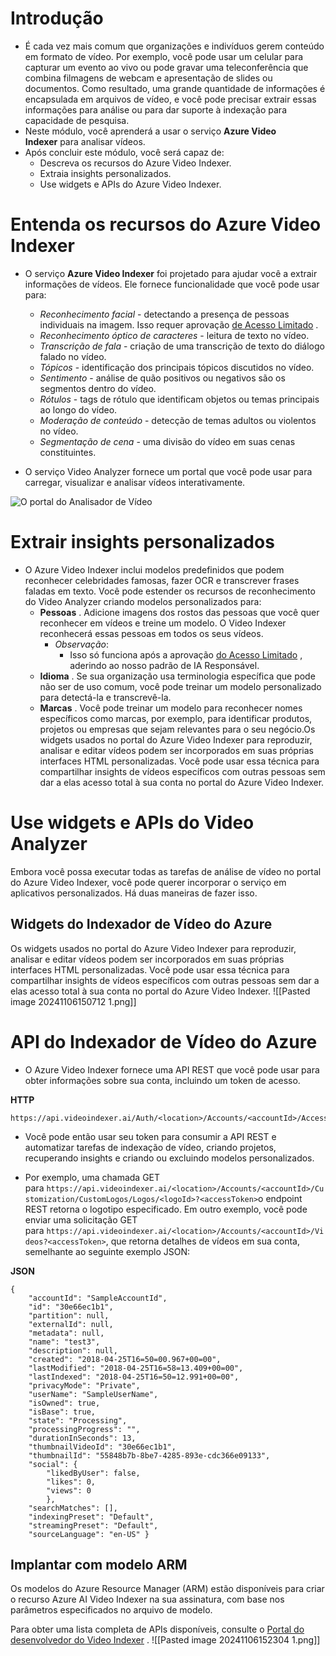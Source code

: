 # Introdução
- É cada vez mais comum que organizações e indivíduos gerem conteúdo em formato de vídeo. Por exemplo, você pode usar um celular para capturar um evento ao vivo ou pode gravar uma teleconferência que combina filmagens de webcam e apresentação de slides ou documentos. Como resultado, uma grande quantidade de informações é encapsulada em arquivos de vídeo, e você pode precisar extrair essas informações para análise ou para dar suporte à indexação para capacidade de pesquisa.
- Neste módulo, você aprenderá a usar o serviço **Azure Video Indexer** para analisar vídeos.
- Após concluir este módulo, você será capaz de:
	- Descreva os recursos do Azure Video Indexer.
	- Extraia insights personalizados.
	- Use widgets e APIs do Azure Video Indexer.
# Entenda os recursos do Azure Video Indexer
- O serviço **Azure Video Indexer** foi projetado para ajudar você a extrair informações de vídeos. Ele fornece funcionalidade que você pode usar para:

	- _Reconhecimento facial_ - detectando a presença de pessoas individuais na imagem. Isso requer aprovação [de Acesso Limitado](https://aka.ms/cog-services-limited-access) .
	- _Reconhecimento óptico de caracteres_ - leitura de texto no vídeo.
	- _Transcrição de fala_ - criação de uma transcrição de texto do diálogo falado no vídeo.
	- _Tópicos_ - identificação dos principais tópicos discutidos no vídeo.
	- _Sentimento_ - análise de quão positivos ou negativos são os segmentos dentro do vídeo.
	- _Rótulos_ - tags de rótulo que identificam objetos ou temas principais ao longo do vídeo.
	- _Moderação de conteúdo_ - detecção de temas adultos ou violentos no vídeo.
	- _Segmentação de cena_ - uma divisão do vídeo em suas cenas constituintes.

 - O serviço Video Analyzer fornece um portal que você pode usar para carregar, visualizar e analisar vídeos interativamente.

![O portal do Analisador de Vídeo](https://learn.microsoft.com/en-us/training/wwl-data-ai/analyze-video/media/video-indexer-portal.png)

# Extrair insights personalizados
- O Azure Video Indexer inclui modelos predefinidos que podem reconhecer celebridades famosas, fazer OCR e transcrever frases faladas em texto. Você pode estender os recursos de reconhecimento do Video Analyzer criando modelos personalizados para:
	- **Pessoas** . Adicione imagens dos rostos das pessoas que você quer reconhecer em vídeos e treine um modelo. O Video Indexer reconhecerá essas pessoas em todos os seus vídeos.
		- *Observação*:
			- Isso só funciona após a aprovação [do Acesso Limitado](https://aka.ms/cog-services-limited-access) , aderindo ao nosso padrão de IA Responsável.
	- **Idioma** . Se sua organização usa terminologia específica que pode não ser de uso comum, você pode treinar um modelo personalizado para detectá-la e transcrevê-la.
	- **Marcas** . Você pode treinar um modelo para reconhecer nomes específicos como marcas, por exemplo, para identificar produtos, projetos ou empresas que sejam relevantes para o seu negócio.Os widgets usados no portal do Azure Video Indexer para reproduzir, analisar e editar vídeos podem ser incorporados em suas próprias interfaces HTML personalizadas. Você pode usar essa técnica para compartilhar insights de vídeos específicos com outras pessoas sem dar a elas acesso total à sua conta no portal do Azure Video Indexer.

# Use widgets e APIs do Video Analyzer

Embora você possa executar todas as tarefas de análise de vídeo no portal do Azure Video Indexer, você pode querer incorporar o serviço em aplicativos personalizados. Há duas maneiras de fazer isso.

## Widgets do Indexador de Vídeo do Azure

Os widgets usados no portal do Azure Video Indexer para reproduzir, analisar e editar vídeos podem ser incorporados em suas próprias interfaces HTML personalizadas. Você pode usar essa técnica para compartilhar insights de vídeos específicos com outras pessoas sem dar a elas acesso total à sua conta no portal do Azure Video Indexer.
![[Pasted image 20241106150712 1.png]]

# API do Indexador de Vídeo do Azure
- O Azure Video Indexer fornece uma API REST que você pode usar para obter informações sobre sua conta, incluindo um token de acesso.

**HTTP**
```
https://api.videoindexer.ai/Auth/<location>/Accounts/<accountId>/AccessToken
```

- Você pode então usar seu token para consumir a API REST e automatizar tarefas de indexação de vídeo, criando projetos, recuperando insights e criando ou excluindo modelos personalizados.

- Por exemplo, uma chamada GET para `https://api.videoindexer.ai/<location>/Accounts/<accountId>/Customization/CustomLogos/Logos/<logoId>?<accessToken>`o endpoint REST retorna o logotipo especificado. Em outro exemplo, você pode enviar uma solicitação GET para `https://api.videoindexer.ai/<location>/Accounts/<accountId>/Videos?<accessToken>`, que retorna detalhes de vídeos em sua conta, semelhante ao seguinte exemplo JSON:

**JSON**
```
{ 
	"accountId": "SampleAccountId", 
	"id": "30e66ec1b1", 
	"partition": null, 
	"externalId": null, 
	"metadata": null, 
	"name": "test3", 
	"description": null, 
	"created": "2018-04-25T16=50=00.967+00=00", 
	"lastModified": "2018-04-25T16=58=13.409+00=00", 
	"lastIndexed": "2018-04-25T16=50=12.991+00=00", 
	"privacyMode": "Private", 
	"userName": "SampleUserName", 
	"isOwned": true, 
	"isBase": true, 
	"state": "Processing", 
	"processingProgress": "", 
	"durationInSeconds": 13, 
	"thumbnailVideoId": "30e66ec1b1", 
	"thumbnailId": "55848b7b-8be7-4285-893e-cdc366e09133", 
	"social": { 
		"likedByUser": false, 
		"likes": 0, 
		"views": 0 
		}, 
	"searchMatches": [], 
	"indexingPreset": "Default", 
	"streamingPreset": "Default", 
	"sourceLanguage": "en-US" }
```

## Implantar com modelo ARM
Os modelos do Azure Resource Manager (ARM) estão disponíveis para criar o recurso Azure AI Video Indexer na sua assinatura, com base nos parâmetros especificados no arquivo de modelo.

Para obter uma lista completa de APIs disponíveis, consulte o [Portal do desenvolvedor do Video Indexer](https://api-portal.videoindexer.ai/) .
![[Pasted image 20241106152304 1.png]]
